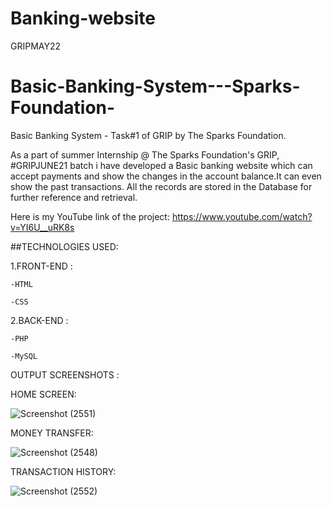 # Banking-website
GRIPMAY22
# Basic-Banking-System---Sparks-Foundation-
Basic Banking System - Task#1 of GRIP by The Sparks Foundation.

As a part of summer Internship @ The Sparks Foundation's GRIP, #GRIPJUNE21 batch i have developed a Basic banking website which can accept 
payments and show the changes in the account balance.It can even show the past transactions.
All the records are stored in the Database for further reference and retrieval.

Here is my YouTube link of the project: https://www.youtube.com/watch?v=YI6U__uRK8s

##TECHNOLOGIES USED:

1.FRONT-END :

    -HTML
  
    -CSS

2.BACK-END :
  
    -PHP
  
    -MySQL

OUTPUT SCREENSHOTS :

HOME SCREEN:

![Screenshot (2551)](https://user-images.githubusercontent.com/71785205/122663118-d5221b00-d1b5-11eb-85de-efc9be73c308.png)

MONEY TRANSFER:

![Screenshot (2548)](https://user-images.githubusercontent.com/71785205/122663141-f3881680-d1b5-11eb-8f7e-2b38be8a9e2a.png)

TRANSACTION HISTORY:

![Screenshot (2552)](https://user-images.githubusercontent.com/71785205/122663672-ff75d780-d1b9-11eb-8b30-ffaf395ca58e.png)




